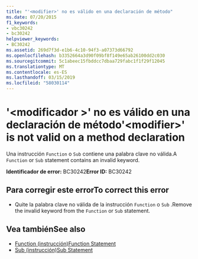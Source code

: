 ```yaml
---
title: "'<modifier>' no es válido en una declaración de método"
ms.date: 07/20/2015
f1_keywords:
- vbc30242
- bc30242
helpviewer_keywords:
- BC30242
ms.assetid: 269d7f3d-e1b6-4c10-94f3-a07373d66792
ms.openlocfilehash: b3352664a3d90f09bf8f149e65ab26100dd2c030
ms.sourcegitcommit: 5c1abeec15fbddcc7dbaa729fabc1f1f29f12045
ms.translationtype: MT
ms.contentlocale: es-ES
ms.lasthandoff: 03/15/2019
ms.locfileid: "58030114"
---
```

# <a name="modifier-is-not-valid-on-a-method-declaration"></a><span data-ttu-id="32cd5-102">'\<modificador >' no es válido en una declaración de método</span><span class="sxs-lookup"><span data-stu-id="32cd5-102">'\<modifier>' is not valid on a method declaration</span></span>
<span data-ttu-id="32cd5-103">Una instrucción `Function` o `Sub` contiene una palabra clave no válida.</span><span class="sxs-lookup"><span data-stu-id="32cd5-103">A `Function` or `Sub` statement contains an invalid keyword.</span></span>  
  
 <span data-ttu-id="32cd5-104">**Identificador de error:** BC30242</span><span class="sxs-lookup"><span data-stu-id="32cd5-104">**Error ID:** BC30242</span></span>  
  
## <a name="to-correct-this-error"></a><span data-ttu-id="32cd5-105">Para corregir este error</span><span class="sxs-lookup"><span data-stu-id="32cd5-105">To correct this error</span></span>  
  
-   <span data-ttu-id="32cd5-106">Quite la palabra clave no válida de la instrucción `Function` o `Sub` .</span><span class="sxs-lookup"><span data-stu-id="32cd5-106">Remove the invalid keyword from the `Function` or `Sub` statement.</span></span>  
  
## <a name="see-also"></a><span data-ttu-id="32cd5-107">Vea también</span><span class="sxs-lookup"><span data-stu-id="32cd5-107">See also</span></span>

- [<span data-ttu-id="32cd5-108">Function (instrucción)</span><span class="sxs-lookup"><span data-stu-id="32cd5-108">Function Statement</span></span>](../../visual-basic/language-reference/statements/function-statement.md)
- [<span data-ttu-id="32cd5-109">Sub (instrucción)</span><span class="sxs-lookup"><span data-stu-id="32cd5-109">Sub Statement</span></span>](../../visual-basic/language-reference/statements/sub-statement.md)

